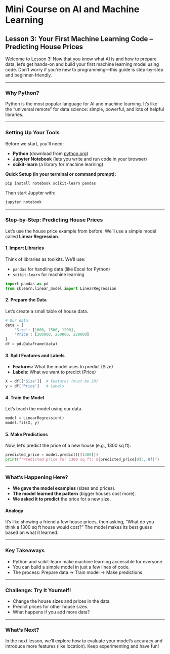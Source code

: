 # Mini Course on AI and Machine Learning

## Lesson 3: Your First Machine Learning Code – Predicting House Prices

Welcome to Lesson 3! Now that you know what AI is and how to prepare data, let’s get hands-on and build your first machine learning model using code. Don’t worry if you’re new to programming—this guide is step-by-step and beginner-friendly.

---

### Why Python?

Python is the most popular language for AI and machine learning. It’s like the “universal remote” for data science: simple, powerful, and lots of helpful libraries.

---

### Setting Up Your Tools

Before we start, you’ll need:
- **Python** (download from [python.org](https://www.python.org/))
- **Jupyter Notebook** (lets you write and run code in your browser)
- **scikit-learn** (a library for machine learning)

**Quick Setup (in your terminal or command prompt):**
```sh
pip install notebook scikit-learn pandas
```
Then start Jupyter with:
```sh
jupyter notebook
```

---

### Step-by-Step: Predicting House Prices

Let’s use the house price example from before. We’ll use a simple model called **Linear Regression**.

#### 1. Import Libraries

Think of libraries as toolkits. We’ll use:
- `pandas` for handling data (like Excel for Python)
- `scikit-learn` for machine learning

```python
import pandas as pd
from sklearn.linear_model import LinearRegression
```

#### 2. Prepare the Data

Let’s create a small table of house data.

```python
# Our data
data = {
    'Size': [1000, 1500, 1200],
    'Price': [200000, 250000, 220000]
}
df = pd.DataFrame(data)
```

#### 3. Split Features and Labels

- **Features:** What the model uses to predict (Size)
- **Labels:** What we want to predict (Price)

```python
X = df[['Size']]  # Features (must be 2D)
y = df['Price']   # Labels
```

#### 4. Train the Model

Let’s teach the model using our data.

```python
model = LinearRegression()
model.fit(X, y)
```

#### 5. Make Predictions

Now, let’s predict the price of a new house (e.g., 1300 sq ft):

```python
predicted_price = model.predict([[1300]])
print(f"Predicted price for 1300 sq ft: ${predicted_price[0]:,.0f}")
```

---

### What’s Happening Here?

- **We gave the model examples** (sizes and prices).
- **The model learned the pattern** (bigger houses cost more).
- **We asked it to predict** the price for a new size.

#### Analogy

It’s like showing a friend a few house prices, then asking, “What do you think a 1300 sq ft house would cost?” The model makes its best guess based on what it learned.

---

### Key Takeaways

- Python and scikit-learn make machine learning accessible for everyone.
- You can build a simple model in just a few lines of code.
- The process: Prepare data → Train model → Make predictions.

---

### Challenge: Try It Yourself!

- Change the house sizes and prices in the data.
- Predict prices for other house sizes.
- What happens if you add more data?

---

### What’s Next?

In the next lesson, we’ll explore how to evaluate your model’s accuracy and introduce more features (like location). Keep experimenting and have fun!